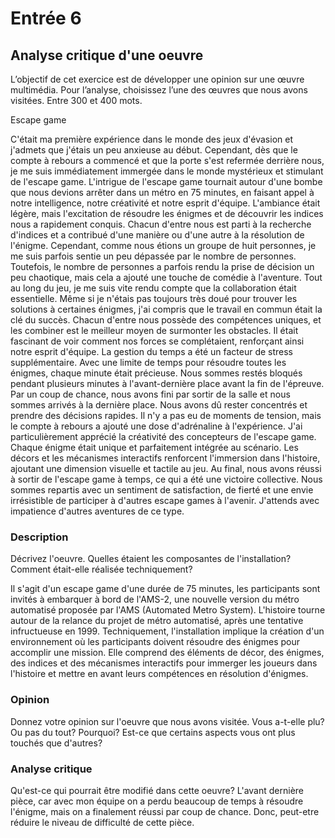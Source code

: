 # Entrée 6
## Analyse critique d'une oeuvre

L’objectif de cet exercice est de développer une opinion sur une œuvre multimédia. Pour l’analyse, choisissez l’une des œuvres que nous avons visitées. 
Entre 300 et 400 mots. 

Escape game

C'était ma première expérience dans le monde des jeux d'évasion et j'admets que j'étais un peu anxieuse au début. Cependant, dès que le compte à rebours a commencé et que la porte s'est refermée derrière nous, je me suis immédiatement immergée dans le monde mystérieux et stimulant de l'escape game. L'intrigue de l'escape game tournait autour d'une bombe que nous devions arrêter dans un métro en 75 minutes, en faisant appel à notre intelligence, notre créativité et notre esprit d'équipe. L'ambiance était légère, mais l'excitation de résoudre les énigmes et de découvrir les indices nous a rapidement conquis. Chacun d'entre nous est parti à la recherche d'indices et a contribué d'une manière ou d'une autre à la résolution de l'énigme. Cependant, comme nous étions un groupe de huit personnes, je me suis parfois sentie un peu dépassée par le nombre de personnes. Toutefois, le nombre de personnes a parfois rendu la prise de décision un peu chaotique, mais cela a ajouté une touche de comédie à l'aventure. Tout au long du jeu, je me suis vite rendu compte que la collaboration était essentielle. Même si je n'étais pas toujours très doué pour trouver les solutions à certaines énigmes, j'ai compris que le travail en commun était la clé du succès. Chacun d'entre nous possède des compétences uniques, et les combiner est le meilleur moyen de surmonter les obstacles. Il était fascinant de voir comment nos forces se complétaient, renforçant ainsi notre esprit d'équipe. La gestion du temps a été un facteur de stress supplémentaire. Avec une limite de temps pour résoudre toutes les énigmes, chaque minute était précieuse. Nous sommes restés bloqués pendant plusieurs minutes à l'avant-dernière place avant la fin de l'épreuve. Par un coup de chance, nous avons fini par sortir de la salle et nous sommes arrivés à la dernière place. Nous avons dû rester concentrés et prendre des décisions rapides. Il n'y a pas eu de moments de tension, mais le compte à rebours a ajouté une dose d'adrénaline à l'expérience. J'ai particulièrement apprécié la créativité des concepteurs de l'escape game. Chaque énigme était unique et parfaitement intégrée au scénario. Les décors et les mécanismes interactifs renforcent l'immersion dans l'histoire, ajoutant une dimension visuelle et tactile au jeu. Au final, nous avons réussi à sortir de l'escape game à temps, ce qui a été une victoire collective. Nous sommes repartis avec un sentiment de satisfaction, de fierté et une envie irrésistible de participer à d'autres escape games à l'avenir. J'attends avec impatience d'autres aventures de ce type.

### Description
Décrivez l'oeuvre. Quelles étaient les composantes de l'installation? Comment était-elle réalisée techniquement? 

Il s'agit d'un escape game d'une durée de 75 minutes, les participants sont invités à embarquer à bord de l'AMS-2, une nouvelle version du métro automatisé proposée par l'AMS (Automated Metro System). L'histoire tourne autour de la relance du projet de métro automatisé, après une tentative infructueuse en 1999. Techniquement, l'installation implique la création d'un environnement où les participants doivent résoudre des énigmes pour accomplir une mission. Elle comprend des éléments de décor, des énigmes, des indices et des mécanismes interactifs pour immerger les joueurs dans l'histoire et mettre en avant leurs compétences en résolution d'énigmes. 
### Opinion
Donnez votre opinion sur l'oeuvre que nous avons visitée. Vous a-t-elle plu? Ou pas du tout? Pourquoi? Est-ce que certains aspects vous ont plus touchés que d'autres? 

### Analyse critique
Qu'est-ce qui pourrait être modifié dans cette oeuvre? 
L'avant dernière pièce, car avec mon équipe on a perdu beaucoup de temps à résoudre l'énigme, mais on a finalement réussi par coup de chance. Donc, peut-etre réduire le niveau de difficulté de cette pièce.

